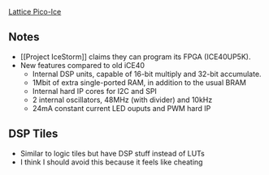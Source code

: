[Lattice Pico-Ice](https://www.latticesemi.com/products/developmentboardsandkits/pico-ice)

## Notes

- [[Project IceStorm]] claims they can program its FPGA (ICE40UP5K).
- New features compared to old iCE40
	- Internal DSP units, capable of 16-bit multiply and 32-bit accumulate.
	- 1Mbit of extra single-ported RAM, in addition to the usual BRAM
	- Internal hard IP cores for I2C and SPI
	- 2 internal oscillators, 48MHz (with divider) and 10kHz
	- 24mA constant current LED ouputs and PWM hard IP

## DSP Tiles

- Similar to logic tiles but have DSP stuff instead of LUTs
- I think I should avoid this because it feels like cheating

